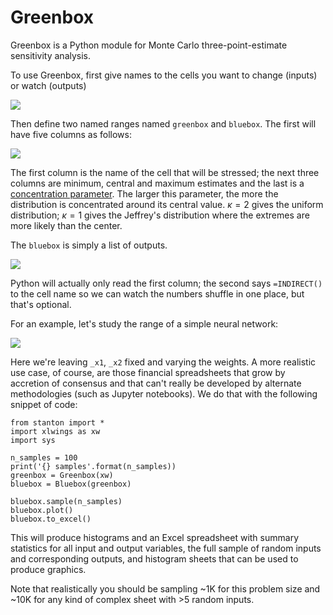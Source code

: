 # Greenbox

Greenbox is a Python module for Monte Carlo three-point-estimate sensitivity analysis. 

To use Greenbox, first give names to the cells you want to change (inputs) or watch (outputs)

![](https://github.com/asemic-horizon/stanton/blob/master/cell_names.png)

Then define two named ranges named `greenbox` and `bluebox`. The first will have five columns as follows:

![](https://github.com/asemic-horizon/stanton/blob/master/greenbox.png)

The first column is the name of the cell that will be stressed; the next three columns are minimum, central and maximum estimates and the last is a [concentration parameter](https://en.wikipedia.org/wiki/Beta_distribution#Mode_and_concentration). The larger this parameter, the more the distribution is concentrated around its central value. $\kappa = 2$ gives the uniform distribution; $\kappa=1$ gives the Jeffrey's distribution where the extremes are more likely than the center.

The `bluebox` is simply a list of outputs.

![](https://github.com/asemic-horizon/stanton/blob/master/greenbox.png)

Python will actually only read the first column; the second says `=INDIRECT()` to the cell name so we can watch the numbers shuffle in one place, but that's optional.

For an example, let's study the range of a simple neural network:

![](https://github.com/asemic-horizon/stanton/blob/master/net1.png)

Here we're leaving `_x1`, `_x2` fixed and varying the weights. A more realistic use case, of course, are those financial spreadsheets that grow by accretion of consensus and that can't really be developed by alternate methodologies (such as Jupyter notebooks). We do that with the following snippet of code:

    from stanton import *
    import xlwings as xw
    import sys
    
    n_samples = 100
    print('{} samples'.format(n_samples))
    greenbox = Greenbox(xw)
    bluebox = Bluebox(greenbox)
    
    bluebox.sample(n_samples)
    bluebox.plot()
    bluebox.to_excel()
 
 This will produce histograms and an Excel spreadsheet with summary statistics for all input and output variables, the full sample of random inputs and corresponding outputs, and histogram sheets that can be used to produce graphics.
 
 Note that realistically you should be sampling ~1K for this problem size and  ~10K for any kind of complex sheet with >5 random inputs.
